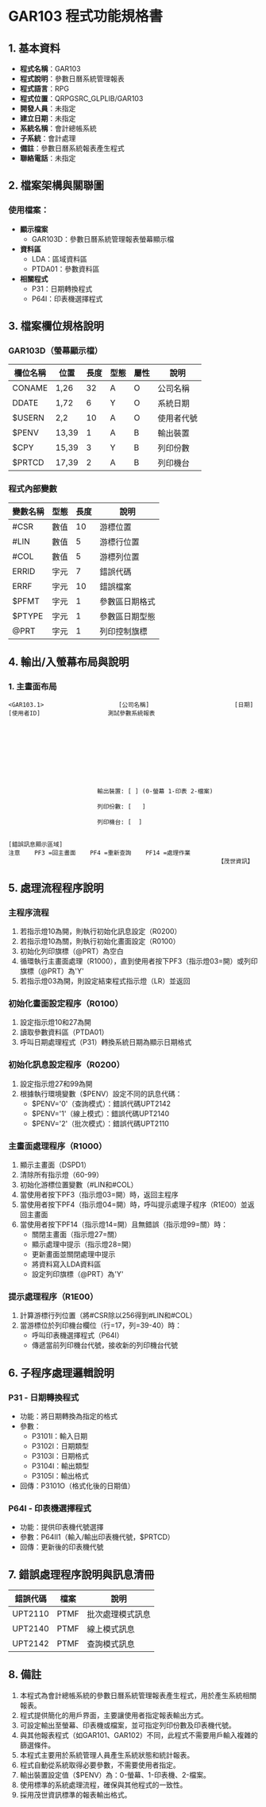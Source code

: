 # GAR103 程式功能規格書

## 1. 基本資料
- **程式名稱**：GAR103
- **程式說明**：參數日曆系統管理報表
- **程式語言**：RPG
- **程式位置**：QRPGSRC_GLPLIB/GAR103
- **開發人員**：未指定
- **建立日期**：未指定
- **系統名稱**：會計總帳系統
- **子系統**：會計處理
- **備註**：參數日曆系統報表產生程式
- **聯絡電話**：未指定

## 2. 檔案架構與關聯圖
### 使用檔案：
- **顯示檔案**
  - GAR103D：參數日曆系統管理報表螢幕顯示檔
- **資料區**
  - LDA：區域資料區
  - PTDA01：參數資料區
- **相關程式**
  - P31：日期轉換程式
  - P64I：印表機選擇程式

## 3. 檔案欄位規格說明

### GAR103D（螢幕顯示檔）
| 欄位名稱 | 位置 | 長度 | 型態 | 屬性 | 說明 |
|---------|------|------|------|------|------|
| CONAME | 1,26 | 32 | A | O | 公司名稱 |
| DDATE | 1,72 | 6 | Y | O | 系統日期 |
| $USERN | 2,2 | 10 | A | O | 使用者代號 |
| $PENV | 13,39 | 1 | A | B | 輸出裝置 |
| $CPY | 15,39 | 3 | Y | B | 列印份數 |
| $PRTCD | 17,39 | 2 | A | B | 列印機台 |

### 程式內部變數
| 變數名稱 | 型態 | 長度 | 說明 |
|---------|------|------|------|
| #CSR | 數值 | 10 | 游標位置 |
| #LIN | 數值 | 5 | 游標行位置 |
| #COL | 數值 | 5 | 游標列位置 |
| ERRID | 字元 | 7 | 錯誤代碼 |
| ERRF | 字元 | 10 | 錯誤檔案 |
| $PFMT | 字元 | 1 | 參數區日期格式 |
| $PTYPE | 字元 | 1 | 參數區日期型態 |
| @PRT | 字元 | 1 | 列印控制旗標 |

## 4. 輸出/入螢幕布局與說明

### 1. 主畫面布局
```
<GAR103.1>                     [公司名稱]                        [日期]
[使用者ID]                   測試參數系統報表

                         


                         
                         
                         
                         
                         

                         輸出裝置: [ ] (0-螢幕 1-印表 2-檔案)

                         列印份數: [   ]

                         列印機台: [  ]


[錯誤訊息顯示區域]
注意    PF3 =回主畫面    PF4 =重新查詢    PF14 =處理作業
                                                           【茂世資訊】
```

## 5. 處理流程程序說明

### 主程序流程
1. 若指示燈10為開，則執行初始化訊息設定（R0200）
2. 若指示燈10為關，則執行初始化畫面設定（R0100）
3. 初始化列印旗標（@PRT）為空白
4. 循環執行主畫面處理（R1000），直到使用者按下PF3（指示燈03=開）或列印旗標（@PRT）為'Y'
5. 若指示燈03為開，則設定結束程式指示燈（LR）並返回

### 初始化畫面設定程序（R0100）
1. 設定指示燈10和27為開
2. 讀取參數資料區（PTDA01）
3. 呼叫日期處理程式（P31）轉換系統日期為顯示日期格式

### 初始化訊息設定程序（R0200）
1. 設定指示燈27和99為開
2. 根據執行環境變數（$PENV）設定不同的訊息代碼：
   - $PENV='0'（查詢模式）：錯誤代碼UPT2142
   - $PENV='1'（線上模式）：錯誤代碼UPT2140
   - $PENV='2'（批次模式）：錯誤代碼UPT2110

### 主畫面處理程序（R1000）
1. 顯示主畫面（DSPD1）
2. 清除所有指示燈（60-99）
3. 初始化游標位置變數（#LIN和#COL）
4. 當使用者按下PF3（指示燈03=開）時，返回主程序
5. 當使用者按下PF4（指示燈04=開）時，呼叫提示處理子程序（R1E00）並返回主畫面
6. 當使用者按下PF14（指示燈14=開）且無錯誤（指示燈99=關）時：
   - 關閉主畫面（指示燈27=關）
   - 顯示處理中提示（指示燈28=開）
   - 更新畫面並關閉處理中提示
   - 將資料寫入LDA資料區
   - 設定列印旗標（@PRT）為'Y'

### 提示處理程序（R1E00）
1. 計算游標行列位置（將#CSR除以256得到#LIN和#COL）
2. 當游標位於列印機台欄位（行=17，列=39-40）時：
   - 呼叫印表機選擇程式（P64I）
   - 傳遞當前列印機台代號，接收新的列印機台代號

## 6. 子程序處理邏輯說明

### P31 - 日期轉換程式
- 功能：將日期轉換為指定的格式
- 參數：
  * P3101I：輸入日期
  * P3102I：日期類型
  * P3103I：日期格式
  * P3104I：輸出類型
  * P3105I：輸出格式
- 回傳：P3101O（格式化後的日期值）

### P64I - 印表機選擇程式
- 功能：提供印表機代號選擇
- 參數：P64II1（輸入/輸出印表機代號，$PRTCD）
- 回傳：更新後的印表機代號

## 7. 錯誤處理程序說明與訊息清冊

| 錯誤代碼 | 檔案 | 說明 |
|---------|------|------|
| UPT2110 | PTMF | 批次處理模式訊息 |
| UPT2140 | PTMF | 線上模式訊息 |
| UPT2142 | PTMF | 查詢模式訊息 |

## 8. 備註

1. 本程式為會計總帳系統的參數日曆系統管理報表產生程式，用於產生系統相關報表。
2. 程式提供簡化的用戶界面，主要讓使用者指定報表輸出方式。
3. 可設定輸出至螢幕、印表機或檔案，並可指定列印份數及印表機代號。
4. 與其他報表程式（如GAR101、GAR102）不同，此程式不需要用戶輸入複雜的篩選條件。
5. 本程式主要用於系統管理人員產生系統狀態和統計報表。
6. 程式自動從系統取得必要參數，不需要使用者指定。
7. 輸出裝置設定值（$PENV）為：0-螢幕、1-印表機、2-檔案。
8. 使用標準的系統處理流程，確保與其他程式的一致性。
9. 採用茂世資訊標準的報表輸出格式。 